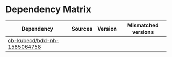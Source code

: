 # Dependency Matrix

Dependency | Sources | Version | Mismatched versions
---------- | ------- | ------- | -------------------
[cb-kubecd/bdd-nh-1585064758](https://github.com/cb-kubecd/bdd-nh-1585064758.git) |  | []() | 
